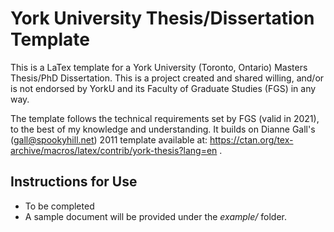 # York University Thesis/Dissertation Template

This is a LaTex template for a York University (Toronto, Ontario) Masters Thesis/PhD Dissertation. This is a project created and shared willing, and/or is not endorsed by YorkU and its Faculty of Graduate Studies (FGS) in any way.

The template follows the technical requirements set by FGS (valid in 2021), to the best of my knowledge and understanding. It builds on Dianne Gall's (<gall@spookyhill.net>) 2011 template available at: https://ctan.org/tex-archive/macros/latex/contrib/york-thesis?lang=en .

## Instructions for Use
- To be completed
- A sample document will be provided under the *example/* folder.
